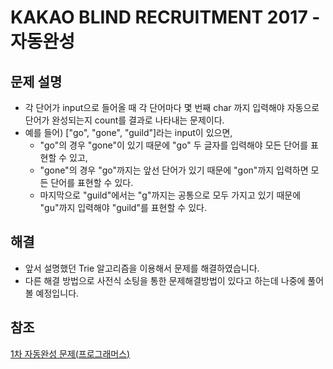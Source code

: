 # KAKAO BLIND RECRUITMENT 2017 - 자동완성

## 문제 설명
- 각 단어가 input으로 들어올 때 각 단어마다 몇 번째 char 까지 입력해야 자동으로 단어가 완성되는지 count를 결과로 나타내는 문제이다.
- 예를 들어) ["go", "gone", "guild"]라는 input이 있으면,
  - "go"의 경우 "gone"이 있기 때문에 "go" 두 글자를 입력해야 모든 단어를 표현할 수 있고,
  - "gone"의 경우 "go"까지는 앞선 단어가 있기 때문에 "gon"까지 입력하면 모든 단어를 표현할 수 있다.
  - 마지막으로 "guild"에서는 "g"까지는 공통으로 모두 가지고 있기 때문에 "gu"까지 입력해야 "guild"를 표현할 수 있다.

## 해결
- 앞서 설명했던 Trie 알고리즘을 이용해서 문제를 해결하였습니다.
- 다른 해결 방법으로 사전식 소팅을 통한 문제해결방법이 있다고 하는데 나중에 풀어볼 예정입니다.

## 참조
[1차 자동완성 문제(프로그래머스)](https://programmers.co.kr/learn/courses/30/lessons/17685)
